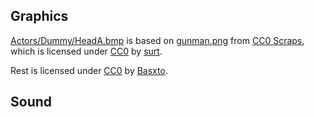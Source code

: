 ## Graphics

[Actors/Dummy/HeadA.bmp](./Actors/Dummy/HeadA.bmp) is based on [gunman.png][] from [CC0 Scraps][], which is licensed under [CC0][] by [surt][].

Rest is licensed under [CC0][] by [Basxto][].

## Sound





[gunman.png]: http://img.uninhabitant.com/gunman.png
[CC0 Scraps]: https://opengameart.org/forumtopic/cc0-scraps

[Basxto]: https://opengameart.org/users/ba%C5%9Dto
[surt]: https://opengameart.org/users/surt


[CC0]: http://creativecommons.org/publicdomain/zero/1.0/
